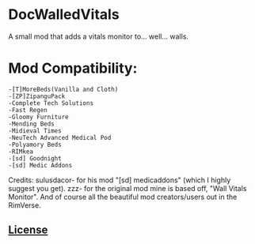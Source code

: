 # DocWalledVitals
A small mod that adds a vitals monitor to... well... walls.

# Mod Compatibility:
	-[T]MoreBeds(Vanilla and Cloth)
	-[ZP]ZipanguPack
	-Complete Tech Solutions
	-Fast Regen
	-Gloomy Furniture
	-Mending Beds
	-Midieval Times
	-NeuTech Advanced Medical Pod
	-Polyamory Beds
	-RIMkea
	-[sd] Goodnight
	-[sd] Medic Addons

Credits:
sulusdacor- for his mod "[sd] medicaddons" (which I highly suggest you get).
zzz- for the original mod mine is based off, "Wall Vitals Monitor".
And of course all the beautiful mod creators/users out in the RimVerse.



## [License](https://creativecommons.org/licenses/by-nc-sa/4.0/)
